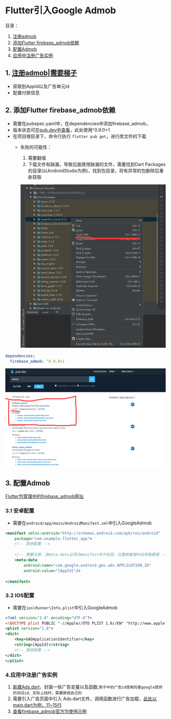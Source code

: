 # Flutter引入Google Admob
目录：
1. [注册admob](#register)
2. [添加Flutter firebase_admob依赖](#dependencies)
3. [配置Admob](#xml)
4. [应用中注册广告实例](#instance)

<span id='register'/>

## 1. [注册admob|需要梯子](https://apps.admob.com/)
- 获取到AppId以及广告单元Id
- 配置付款信息

<span id='dependencies'/>

## 2. 添加Flutter firebase_admob依赖
- 需要在pubspec.yaml中，在dependencies中添加firebase_admob，
- 版本状态可[在pub.dev中查看](https://pub.dartlang.org/)，此处使用^0.9.0+1
- 在项目根目录下，命令行执行 `flutter pub get`，进行库文件的下载
    - 失败的可能性：
        1. 需要翻墙 
        2. 下载文件有缺漏，导致后面使用缺漏的文件，需要找到Dart Packages的目录(以AndroidStudio为例)，找到包目录，将有异常的包删除后重新获取

        ![pubs](./images/pubs.png)

```yaml
dependencies:
  firebase_admob: ^0.9.0+1
```

![flutter pub.dev中firebase_admob版本状态](./images/firebase_admob.png)

<span id='xml'/>

## 3. 配置Admob
[Flutter包管理中的firebase_admob网址](https://pub.dev/packages/firebase_admob)
### 3.1 安卓配置
- 需要在`android/app/main/AndroidManifest.xml`中引入GoogleAdmob

```xml
<manifest xmlns:android="http://schemas.android.com/apk/res/android"
    package="com.example.flutter_app">
    <!-- 其他配置 -->

    <!-- 需要注意，该meta-data必须为manifest的子标签，位置嵌套错时会导致报错 -->
    <meta-data
        android:name="com.google.android.gms.ads.APPLICATION_ID"
        android:value="[AppId]"/>

</manifest>
```

### 3.2 IOS配置
- 需要在`ios\Runner\Info.plist`中引入GoogleAdmob

```xml
<?xml version="1.0" encoding="UTF-8"?>
<!DOCTYPE plist PUBLIC "-//Apple//DTD PLIST 1.0//EN" "http://www.apple.com/DTDs/PropertyList-1.0.dtd">
<plist version="1.0">
<dict>
    <key>GADApplicationIdentifier</key>
    <string>[AppId]</string>
    <!-- 其他配置 -->
</dict>
</plist>
```

<span id='instance'/>

### 4.应用中注册广告实例
1. [新建Ads.dart](./codes/Ads.dart)，封装一些广告变量以及函数,`例子中的广告id使用的是google提供的测试id，实际上线时，需要换成自己的`
2. 需要引入广告页面中引入 Ads.dart文件，调用函数进行广告加载，[此处以main.dart为例，11~15行](./codes/main.dart)
3. [查看firebase_admob官方包使用示例](https://pub.dev/packages/firebase_admob)